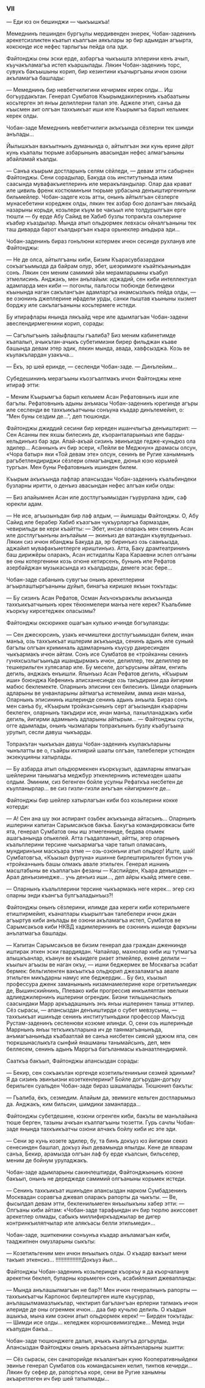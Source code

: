 ### VII

— Еди юз он бешинджи — чыкъышкъа!

Мемеднинъ пешинден бургъулы мердивенден энерек, Чобан-заденинъ арекетсизликтен къатып къалгъан аякълары эр бир адымдан агъырта, коксюнде исе нефес тарлыгъы пейда ола эди.

Файтонджы оны эски ерде, азбаргъа чыкъышта эллерини кенъ ачып, къучакъламагъа истеп къаршылады.
Лякин Чобан-заденинъ торс, сувукъ бакъышыны корип, бир кезинтини къачыргъаны ичюн озюни акъламагъа башлады:

— Мемеднинъ бир невбетчилигини кечирмек керек олды…
Иш богъурдакътан.
Генерал Сумбатов Къырымдакилернинъ къабаатыны косьтерген эп янъы делиллерни талап эте.
Аджеле этип, санъа да къысмен аит олгъан тахкъикъат иши иле Къырымгъа барып кельмек керек олды.

Чобан-заде Мемеднинъ невбетчилиги акъкъында сёзлерни тек шимди анълады…

Йылышкъан вакъытнынъ думанында о, айтылгъан эки кунь ерине дёрт кунь къапалы тюрьме азбарынынъ авасындан нефес алмагъаныны абайламай къалды.

— Санъа къырым достларынъ селям сёйледи, — девам этти сабырнен Файтонджы.
Сени сорадылар, Бакуда озь институтынъда илим саасында мувафакъиетлеринъ иле меракъландылар.
Олар даа крават иле цивиль френк костюминъни тюрьме урбасына денъиштиргенинъни бильмейлер.
Чобан-задеге козь атты, онынъ айтылгъан сёзлерге мунасебетини кореджек олды, лякин тек азбар бою долангъан лякъайд назарыны корьди, козьлери къум ве чакъыл иле толдурылгъан ерге тюшти — бу ерде Абу Сайид ве Хабиб бузлы топракъта озьлерине къабир къаздылар.
Мында атып ольдюрмек левхасы ойналгъаныны тек таш диварда барот къалдыргъан къара орьнеклер анъдыра эди...

Чобан-заденинъ бираз гонълюни котермек ичюн сесинде рухланув иле Файтонджы:

— Не де олса, айтылгъаны киби, Бизим Къарасувбазардаки сокъагъымызда да байрам олур, эбет, шеэримизге къайткъанынъдан сонъ.
Лякин сен меним самимий эйи мерамларымны къабул этмелисинъ.
Анджакъ, мен анълайым: иджадий, сен киби интеллектуал адамларда мен киби — погонлы, пальтосы тюбюнде белиндеки къынында наган сакълангъан адамларгъа инамсызлыкъ пейда олды, — ве озюнинъ джеплерине ифадели урды, санки пыштав къыныны хызмет борджу иле сакълагъаныны косьтермеге истеди.

Бу итирафлары янында лякъайд чере иле адымлагъан Чобан-задени авеслендирмегенини корип, сорады:

— Сагълыгъынъ зайыфлашты гъалиба?
Биз меним кабинетимде къапалып, ачыкътан-ачыкъ субетимизни бирер фильджан къаве башында девам этер эдик, лякин мында, авада, хавфсызджа.
Козь ве къулакълардан узакъча…

— Ёкъ, эр шей еринде, — сесленди Чобан-заде. — Динълейим…

Субедешининъ мерагъыны къозгъалтмакъ ичюн Файтонджы кене итираф этти:

– Меним Къырымгъа барып кельмем Асан Рефатовнынъ иши иле багълы.
Рефатовнынъ адыны анъмасы Чобан-заденинъ юрегинде агъры иле сесленди ве тахкъикъатчыны сонъуна къадар динълемейип, о: ”Мен буны сездим де…”, деп тюшюнди.

Файтонджы джиддий сесини бир кереден ишанчлыгъа денъиштирип: — Сен Асанны пек яхшы билесинъ де, къоранталарынъыз иле барды-кельдинъиз бар эди.
Апай-акъай сизинъ эвинъизде гедже-куньдюз ола эдилер…
Асаннынъ ич бир эсери, «Лейли ве Меджнун» драмасы олсун, «Чора батыр» яки «Той девам эте» олсун, сенинъ ве Ругие ханымнынъ рагъбетлендириджи сёзлери олмагъандже, дюнья юзю корьмей тургъан.
Мен буны Рефатовнынъ ишинден билем.

Къырым акъкъында лафлар апансыздан Чобан-заденинъ къальбиндеки бузларны иритти, о денъиз авасындан нефес алгъан киби олды:

— Биз апайымнен Асан иле достлугъымыздан гъурурлана эдик, саф юрекли адам.

— Не исе, агъызынъдан бир лаф алдым, — йымшады Файтонджы.
О, Абу Сайид иле берабер Хабиб къазгъан чукъурларгъа бармаздан, чевирильди ве кери къайтты: — Эбет, инсан оларакъ мен сенинъ Асан иле достлугъынъны анълайым — экинъиз де ватандан къувулдынъыз.
Лякин сиз ичюн ябанджы Бакуда да, эр биринъиз озь саанъызда, аджайип мувафакъиетлерге ириштинъиз.
Атта, Баку драмтеатрининъ баш дирижёры оларакъ, Асан истидатлы Кара Караевни эслеп олгъаны ве оны котергенини козь огюне кетирсенъ, бунынъ иле Рефатов азербайджан музыкасында из къалдырды, демеге эсас бере…

Чобан-заде сабанынъ сувугъы онынъ арекетлерини агъырлаштыргъаныны дуйып, бинагъа киришке якъын токътады:

— Бу сизинъ Асан Рефатов, Осман Акъчокъракълы акъкъында тахкъикъатчынынъ юрек тёкюнмелери манъа неге керек?
Къальбиме къоркъу кирсетеджек оласызмы?

Файтонджы оксюрикке ошагъан кулькю ичинде богъулаязды:

— Сен джесюрсинъ, узакъ кечмиштеки достлугъымыздан билем, инан манъа, озь тахкъикъат ишлерим акъкъында, сенинъ адынъ иле суньий багълы олгъан криминаль адамларнынъ къусур даиресинден чыкъармакъ ичюн айтам.
Сонъ исе Сумбатов ве «тройка»ны сенинъ гуняхсызлыгъынъда ишандырмакъ ичюн, делиллер, тек делиллер ве тешкерильген хулясалар иле.
Бу меселе, догърусыны айтам, енгиль дегиль, анджакъ енъишли.
Ялынъыз Асан Рефатов дегиль, «Къырым иши» боюнджа Кефенинъ аписханесинде озь такъдирини даа йигирми мабюс беклемекте.
Оларнынъ эписини сен билесинъ.
Шимди оларнынъ адларыны ве унванларыны айтмагъа истемейим, амма инан манъа, Оларнынъ эписининъ ишлеринде сенинъ адынъ анъыла.
Бираз сонъ мен санъа бу, «Къырым тройка»сынынъ серт агъызындан къарарны беклеген, оларнынъ такъдири исе, инан манъа, пахылланаджакъ киби дегиль, йигирми адамнынъ адларыны айтырым… — Файтонджы сусты, огге адымлады, онынъ чызмалары топракънынъ бузлу къабугъына урулып, сесли давуш чыкъарды.

Топракътан чыкъкъан давуш Чобан-заденинъ къулакъларыны чынълатты ве о, гъайры ихтиярий шааты олгъан, талебелери устюнден экзекуцияны хатырлады.

— Бу азбарда атып ольдюрмекнен къоркъузып, адамларны япмагъан шейлерини танымагъа меджбур эткенлернинъ истемезден шааты олдым.
Эминим, сиз бегенген бойле усулны Рефаткъа нисбетен де къулланырлар… ве сиз гизли-гизли анъгъан «йигирми»ге де…

Файтонджы бир шейлер хатырлагъан киби боз козьлерини кокке котерди:

— А!
Сен ана шу эки аспирант озьбек акъкъында айтасынъ…
Оларнынъ ишлерини капитан Сарымсакъов бакъа.
Бакугъа командировкасы бите ята, генерал Сумбатов оны иш этмегенинде, бедава отьмек ашагъанында опькелей.
Атта гъадапланып, айтты, эгер оларнынъ къальплерини терсине чыкъармагъа чаре тапып оламасанъ, мундиринъни маскъара этме — озь-озюнъни атып ольдюр!
Иште, шай!
Сумбатовгъа, «Къызыл фуртуна» иши»не бирлештирильген бутюн учь «тройка»нынъ башы олмакъ авале этильген.
Генерал ишнинъ масштабыны ве къаплагъан фезаны — Каспийден, Къара денъизден — Арал денъизинедже… учь денъиз иши…, деп айры къайд этмеге севе.

— Оларнынъ къальплерини терсине чыкъармакъ неге керек… эгер сиз оларны энди къангъа булгъаладынъыз?!

Файтонджы онынъ сёзлерини, илимде даа кереги киби котерильмеге етиштирмейип, къанатлары къырылгъан талебелери ичюн джан агъыртув киби анълады ве озюни акъламагъа истеп, Сумбатов ве Сарымсакъов киби НКВД хадимлерининъ ве озюнинъ ишинде фаркъны анълатмагъа башлады.

— Капитан Сарымсакъов ве бизим генерал даа граждан дженкинде иштирак эткен эски гвардиядан.
Чапайлар, махнолар киби иш тутмагъа алышкъанлар, къанун ве къаидеге риает этмейлер, екяне делили — къылыч агъызы ве наган окъу, — ишни беджермек ве Москвагъа эсабат бермек: бельгиленген вакъыткъа ольдюрип джезаламагъа авале этильген микъдарны намус иле беджердик…
Бу биз, къызыл профессура дженк заманынынъ низамнамелерине коре огретильмедик де, Вышинскийнинъ, Плевако киби прогрессив инкъиляптан эвельки адлиеджилернинъ ишлерини огрендик.
Бизни тильшынаслыкъ саасындаки Марр аркъадашнынъ энъ янъы ишлеринен таныш эттилер.
Сёз сырасы, — апансыздан денъиштирди о субет мевзусыны, — тахкъикъат ишинъде сенинъ институтынъдаки профессор Макъсуд Рустам-заденинъ сесленюви козюме илинди.
О, сени озь ишлеринъде Маррнынъ янъы теткъикътларына ич де таянмагъанынъда, анъмагъанынъда къабаатлай ве санъа нисбетен сиясий уджюм япа, сен тюркшынаслыкъта сынфий янашманы танымайсынъ, деп, мен беллесем, сенинъ адынъ Марргъа багъланмасы къанаатлендирмей.

Сааткъа бакъып, Файтонджы апансыздан сорады:

— Бекир, сен сокъакътан юргенде козетильгенинъни сезмей эдинъми?
Я да сизинъ эвинъизни козеткенлерини?
Бойле догърудан-догъру берильген суальден Чобан-заде бираз шашмалады.
Тюшюнип бакъты:

— Гъалиба, ёкъ, сезмедим.
Апайым да, эвимизге кельген достларымыз да.
Анджакъ, ким бильсин, шимдики заманларда…

Файтонджы субетдешине, юзюни огренген киби, бакъты ве манълайына тюше берген, тазыны ачкъан къалпагъыны тюзетти.
Гурь сачлы Чобан-заде янында тахкъикъатчы озюни алчакъ бойлу киби ис эте эди.

— Сени эр кунь козете эдилер, бу, та бинъ докъуз юз йигирми секиз сенесинден башлап, докъуз йыл девамында япылды.
Кене де ялварам санъа, Бекир, арамызда олгъан лаф бу ерде къалсын, бильселер, меним де бойнум уруладжакъ.

Чобан-заде адымларыны сакинлештирди, Файтонджынынъ юзюне бакъып, онынъ не дереджеде самимий олгъаныны корьмек истеди.

— Сенинъ тахкъикъат ишинъден апансыздан нарком Сумбадзенинъ Москвадан соравгъа джевап оларакъ рапорты да чыкъты. — Ве, фысылдап девам этти, бекленильмеген янъылыкъны хабер этти:
— Олгъаны киби айтам: «Чобан-заде тарафындан ич бир тюрлю акиссовет арекетлер олмады, сабыкъ миллифиркъаджылар ве дигер контринкъиляпчылар иле алякъасы белли этильмеди»...

Чобан-заде, эшиткенини сонъунъа къадар анъламагъан киби, тааджипнен омузларыны сыкъты:

— Козетильгеним мен ичюн янъылыкъ олды.
О къадар вакъыт мени такъип эткенсиз…
!!!!!!!!!!!!!!!!!Докъуз йыл…

Файтонджы Чобан-заденинъ козьлеринде къоркъу я да къорчаланув арекетни беклеп, буларны корьмеген сонъ, асабийленип джевапланды:

— Мында анълашылмагъан не бар?!
Мен ичюн генералнынъ рапорты — тахкъикъатчы Карпонос бирлештирген иште къусурлар, анълашылмамазлыкълар, чектирип багълангъан ерлерни тапмакъ ичюн илериде де оны огренмек ичюн… даа бир кучьлю делиль.
О къадын ашыкъа, мына ким озюни атып ольдюрмек керек! — Бирден токътады: — Шимди исе олды… келеджек корюшювимизгедже…
Мемед энди къапудан бакъа…

Чобан-заде тюшюнджеге далып, ачыкъ къапугъа догърулды.
Апансыздан Файтонджы онынъ аркъасына айткъанларыны эшитти:

— Сёз сырасы, сен санаторийде якъалангъан куню Кооперативныйдеки эвинъе генерал Сумбатов озь командасынен келип, тинтюв кечирди…
Лякин бу сефер де, рапорткъа коре, сени ве Ругие ханымны акъаретлеген ич бир шей тапылмады…
